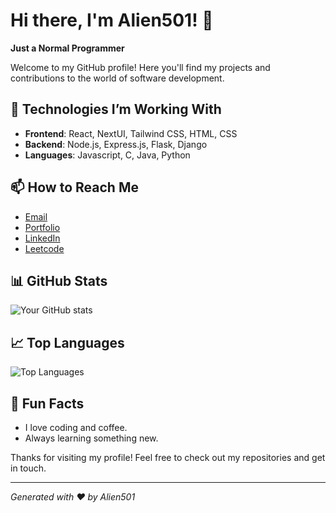 # Hi there, I'm Alien501! 👋

**Just a Normal Programmer** 

Welcome to my GitHub profile! Here you'll find my projects and contributions to the world of software development.

## 🌱 Technologies I’m Working With
- **Frontend**: React, NextUI, Tailwind CSS, HTML, CSS
- **Backend**: Node.js, Express.js, Flask, Django
- **Languages**: Javascript, C, Java, Python

## 📫 How to Reach Me
- [Email](mailto:cvignesh404@gmail.com)
- [Portfolio](https://portfolio-alien501s-projects.vercel.app/)
- [LinkedIn](https://www.linkedin.com/in/vignesh-chellapandi-2207b5257/)
- [Leetcode](https://leetcode.com/u/cvignesh404/)

## 📊 GitHub Stats
![Your GitHub stats](https://github-readme-stats.vercel.app/api?username=your-github-username&show_icons=true&theme=radical)

## 📈 Top Languages
![Top Languages](https://github-readme-stats.vercel.app/api/top-langs/?username=your-github-username&layout=compact&theme=radical)

## 🚀 Fun Facts
- I love coding and coffee.
- Always learning something new.

Thanks for visiting my profile! Feel free to check out my repositories and get in touch.

---
*Generated with ❤️ by Alien501*

